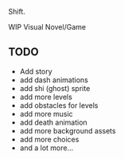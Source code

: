 Shift.

WIP Visual Novel/Game
## TODO
* Add story
* add dash animations
* add shi (ghost) sprite
* add more levels
* add obstacles for levels
* add more music
* add death animation
* add more background assets
* add more choices
* and a lot more...